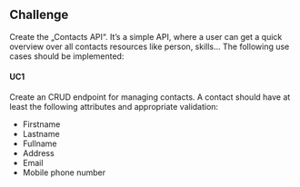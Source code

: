 
## Challenge
Create the „Contacts API“. It’s a simple API, where a user can get a quick overview over all contacts resources like person, skills...
The following use cases should be implemented:
#### UC1

Create an CRUD endpoint for managing contacts. A contact should have at least the following attributes and appropriate validation:
- Firstname
- Lastname
- Fullname
- Address
- Email
- Mobile phone number